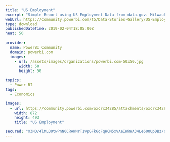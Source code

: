 ```yaml
---
title: "US Employment"
excerpt: "Simple Report using US Employment Data from data.gov. Milwaukee Brew City Power BI User Group!"
webUrl: https://community.powerbi.com/t5/Data-Stories-Gallery/US-Employment/m-p/616508
type: download
publishedDateTime: 2019-02-04T18:05:00Z
heat: 50

provider:
  name: PowerBI Community
  domain: powerbi.com
  images:
    - url: /assets/images/organizations/powerbi.com-50x50.jpg
      width: 50
      height: 50

topics:
  - Power BI
tags:
  - Economics

images:
  - url: https://community.powerbi.com/oxcrx34285/attachments/oxcrx34285/DataStoriesGallery/2470/1/PBUG.png
    width: 872
    height: 493
    title: "US Employment"

secured: "X3NO/4lMLQ0twPnN0CRAWNrT1vpGFk6qFqHCM5xVAeIWRWA34Le60OUpDBz/08+yrzt2/1LwDVjedk7fTtu0SGHe5UyxCKBFck+iicvYfMp/xUzjWBZA3yLSAHYraipveKy6jrpkTWvnx2ks27UFs0cnvQyh65XODI2vBjsorhKY5UoRHUTI/384lgHVQhzvvx3Lijgfr/ewHLlbJsav0TqfnnO3ZFsHMXAPH4qwQ1mUGX8EEzXqnq/ltxGXhSLClrLMsOnvLhWwAKjymJrQka7R8y6r+2ly5KVUEH1aRYm7DkbHdwy2CiWrivUOH7OQBj7qOy55LUUJrSep/G19tLFX0OMf6zrcUqU1lvnuTDtoJul3bTimKQaHjVuv3O40;CTgiyrM94qS2kjaglnMK3w=="
---
```


